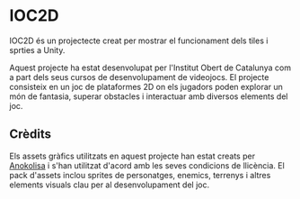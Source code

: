 # IOC2D
IOC2D és un projectecte creat per mostrar el funcionament dels tiles i sprties a Unity.

Aquest projecte ha estat desenvolupat per l'Institut Obert de Catalunya com a part dels seus cursos de desenvolupament de videojocs. El projecte consisteix en un joc de plataformes 2D on els jugadors poden explorar un món de fantasia, superar obstacles i interactuar amb diversos elements del joc.

## Crèdits
Els assets gràfics utilitzats en aquest projecte han estat creats per [Anokolisa](https://anokolisa.itch.io/sidescroller-pixelart-sprites-asset-pack-forest-16x16) i s'han utilitzat d'acord amb les seves condicions de llicència. El pack d'assets inclou sprites de personatges, enemics, terrenys i altres elements visuals clau per al desenvolupament del joc.

